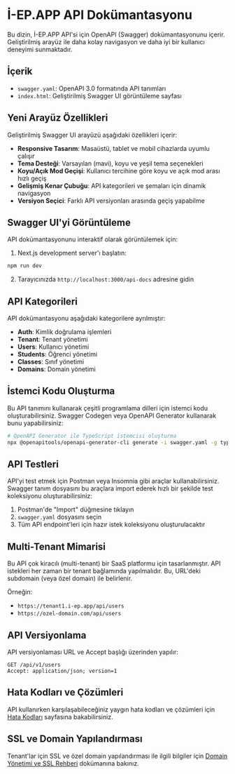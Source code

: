 # İ-EP.APP API Dokümantasyonu

Bu dizin, İ-EP.APP API'si için OpenAPI (Swagger) dokümantasyonunu içerir. Geliştirilmiş arayüz ile daha kolay navigasyon ve daha iyi bir kullanıcı deneyimi sunmaktadır.

## İçerik

- `swagger.yaml`: OpenAPI 3.0 formatında API tanımları
- `index.html`: Geliştirilmiş Swagger UI görüntüleme sayfası

## Yeni Arayüz Özellikleri

Geliştirilmiş Swagger UI arayüzü aşağıdaki özellikleri içerir:

- **Responsive Tasarım**: Masaüstü, tablet ve mobil cihazlarda uyumlu çalışır
- **Tema Desteği**: Varsayılan (mavi), koyu ve yeşil tema seçenekleri
- **Koyu/Açık Mod Geçişi**: Kullanıcı tercihine göre koyu ve açık mod arası hızlı geçiş
- **Gelişmiş Kenar Çubuğu**: API kategorileri ve şemaları için dinamik navigasyon
- **Versiyon Seçici**: Farklı API versiyonları arasında geçiş yapabilme

## Swagger UI'yi Görüntüleme

API dokümantasyonunu interaktif olarak görüntülemek için:

1. Next.js development server'ı başlatın:

```bash
npm run dev
```

2. Tarayıcınızda `http://localhost:3000/api-docs` adresine gidin

## API Kategorileri

API dokümantasyonu aşağıdaki kategorilere ayrılmıştır:

- **Auth**: Kimlik doğrulama işlemleri
- **Tenant**: Tenant yönetimi
- **Users**: Kullanıcı yönetimi
- **Students**: Öğrenci yönetimi
- **Classes**: Sınıf yönetimi
- **Domains**: Domain yönetimi

## İstemci Kodu Oluşturma

Bu API tanımını kullanarak çeşitli programlama dilleri için istemci kodu oluşturabilirsiniz. Swagger Codegen veya OpenAPI Generator kullanarak bunu yapabilirsiniz:

```bash
# OpenAPI Generator ile TypeScript istemcisi oluşturma
npx @openapitools/openapi-generator-cli generate -i swagger.yaml -g typescript-fetch -o ./generated-client
```

## API Testleri

API'yi test etmek için Postman veya Insomnia gibi araçlar kullanabilirsiniz. Swagger tanım dosyasını bu araçlara import ederek hızlı bir şekilde test koleksiyonu oluşturabilirsiniz:

1. Postman'de "Import" düğmesine tıklayın
2. `swagger.yaml` dosyasını seçin
3. Tüm API endpoint'leri için hazır istek koleksiyonu oluşturulacaktır

## Multi-Tenant Mimarisi

Bu API çok kiracılı (multi-tenant) bir SaaS platformu için tasarlanmıştır. API istekleri her zaman bir tenant bağlamında yapılmalıdır. Bu, URL'deki subdomain (veya özel domain) ile belirlenir.

Örneğin:

- `https://tenant1.i-ep.app/api/users`
- `https://ozel-domain.com/api/users`

## API Versiyonlama

API versiyonlaması URL ve Accept başlığı üzerinden yapılır:

```
GET /api/v1/users
Accept: application/json; version=1
```

## Hata Kodları ve Çözümleri

API kullanırken karşılaşabileceğiniz yaygın hata kodları ve çözümleri için [Hata Kodları](/docs/api/error-codes.md) sayfasına bakabilirsiniz.

## SSL ve Domain Yapılandırması

Tenant'lar için SSL ve özel domain yapılandırması ile ilgili bilgiler için [Domain Yönetimi ve SSL Rehberi](/docs/domain-management-guide.md) dokümanına bakınız.
